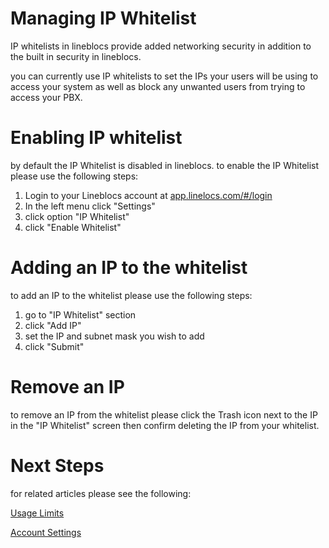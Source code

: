 # Managing IP Whitelist

IP whitelists in lineblocs provide added networking security in addition to the built in security in lineblocs.  

you can currently use IP whitelists to set the IPs your  users will be using to access your system as well as block any unwanted users from trying to access your PBX.

# Enabling IP whitelist

by default the IP Whitelist is disabled in lineblocs. to enable the IP Whitelist please use the following steps:

1. Login to your Lineblocs account at [app.linelocs.com/#/login](http://app.lineblocs.com/#/login)
2. In the left menu click "Settings"
3. click option "IP Whitelist"
4. click "Enable Whitelist"

# Adding an IP to the whitelist

to add an IP to the whitelist please use the following steps:

1. go to "IP Whitelist" section
2. click "Add IP"
3. set the IP and subnet mask you wish to add
4. click "Submit"

# Remove an IP

to remove an IP from the whitelist please click the Trash icon next to the IP in the "IP Whitelist" screen then confirm deleting the IP from your whitelist.

# Next Steps

for related articles please see the following:

[Usage Limits](http://lineblocs.com/resources/other-topics/usage-limits)

[Account Settings](http://lineblocs.com/resources/other-topics/account-settings)
